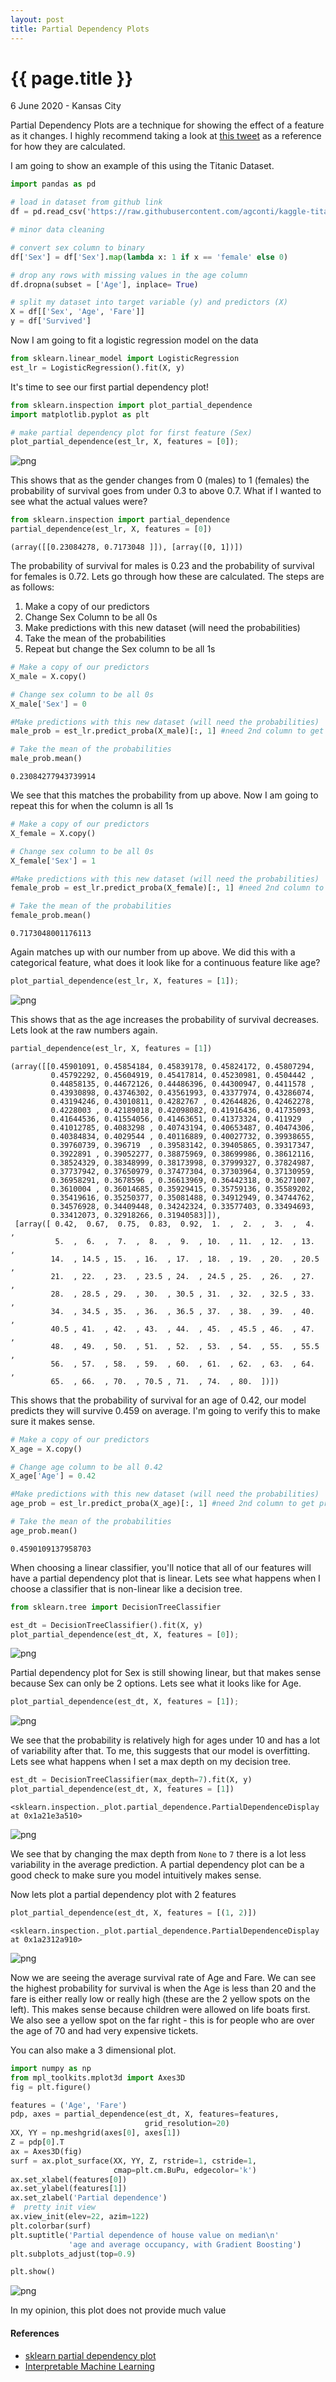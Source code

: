 ```yaml
---
layout: post
title: Partial Dependency Plots
---
```


{{ page.title }}
================

<p class="meta">6 June 2020 - Kansas City</p> 

Partial Dependency Plots are a technique for showing the effect of a feature as it changes.  I highly recommend taking a look at [this tweet](https://twitter.com/i/status/1066398522608635904) as a reference for how they are calculated.  

I am going to show an example of this using the Titanic Dataset.  


```python
import pandas as pd

# load in dataset from github link
df = pd.read_csv('https://raw.githubusercontent.com/agconti/kaggle-titanic/master/data/train.csv')

# minor data cleaning

# convert sex column to binary 
df['Sex'] = df['Sex'].map(lambda x: 1 if x == 'female' else 0)

# drop any rows with missing values in the age column
df.dropna(subset = ['Age'], inplace= True)

# split my dataset into target variable (y) and predictors (X)
X = df[['Sex', 'Age', 'Fare']]
y = df['Survived']
```

Now I am going to fit a logistic regression model on the data


```python
from sklearn.linear_model import LogisticRegression
est_lr = LogisticRegression().fit(X, y)
```

It's time to see our first partial dependency plot! 


```python
from sklearn.inspection import plot_partial_dependence
import matplotlib.pyplot as plt

# make partial dependency plot for first feature (Sex)
plot_partial_dependence(est_lr, X, features = [0]);
```


![png](https://raw.githubusercontent.com/sik-flow/sik-flow.github.io/master/_posts/Images/PDP_Blog_files/PDP_Blog_5_0.png)


This shows that as the gender changes from 0 (males) to 1 (females) the probability of survival goes from under 0.3 to above 0.7.  What if I wanted to see what the actual values were? 


```python
from sklearn.inspection import partial_dependence
partial_dependence(est_lr, X, features = [0])
```




    (array([[0.23084278, 0.7173048 ]]), [array([0, 1])])



The probability of survival for males is 0.23 and the probability of survival for females is 0.72.  Lets go through how these are calculated.  The steps are as follows:
1. Make a copy of our predictors
2. Change Sex Column to be all 0s
3. Make predictions with this new dataset (will need the probabilities)
4. Take the mean of the probabilities 
5. Repeat but change the Sex column to be all 1s


```python
# Make a copy of our predictors
X_male = X.copy()

# Change sex column to be all 0s
X_male['Sex'] = 0

#Make predictions with this new dataset (will need the probabilities)
male_prob = est_lr.predict_proba(X_male)[:, 1] #need 2nd column to get probability of survival

# Take the mean of the probabilities
male_prob.mean()
```




    0.23084277943739914



We see that this matches the probability from up above.  Now I am going to repeat this for when the column is all 1s


```python
# Make a copy of our predictors
X_female = X.copy()

# Change sex column to be all 0s
X_female['Sex'] = 1

#Make predictions with this new dataset (will need the probabilities)
female_prob = est_lr.predict_proba(X_female)[:, 1] #need 2nd column to get probability of survival

# Take the mean of the probabilities
female_prob.mean()
```




    0.7173048001176113



Again matches up with our number from up above.  We did this with a categorical feature, what does it look like for a continuous feature like age?


```python
plot_partial_dependence(est_lr, X, features = [1]);
```


![png](https://raw.githubusercontent.com/sik-flow/sik-flow.github.io/master/_posts/Images/PDP_Blog_files/PDP_Blog_13_0.png)


This shows that as the age increases the probability of survival decreases.  Lets look at the raw numbers again. 


```python
partial_dependence(est_lr, X, features = [1])
```




    (array([[0.45901091, 0.45854184, 0.45839178, 0.45824172, 0.45807294,
             0.45792292, 0.45604919, 0.45417814, 0.45230981, 0.4504442 ,
             0.44858135, 0.44672126, 0.44486396, 0.44300947, 0.4411578 ,
             0.43930898, 0.43746302, 0.43561993, 0.43377974, 0.43286074,
             0.43194246, 0.43010811, 0.4282767 , 0.42644826, 0.42462278,
             0.4228003 , 0.42189018, 0.42098082, 0.41916436, 0.41735093,
             0.41644536, 0.41554056, 0.41463651, 0.41373324, 0.411929  ,
             0.41012785, 0.4083298 , 0.40743194, 0.40653487, 0.40474306,
             0.40384834, 0.4029544 , 0.40116889, 0.40027732, 0.39938655,
             0.39760739, 0.396719  , 0.39583142, 0.39405865, 0.39317347,
             0.3922891 , 0.39052277, 0.38875969, 0.38699986, 0.38612116,
             0.38524329, 0.38348999, 0.38173998, 0.37999327, 0.37824987,
             0.37737942, 0.37650979, 0.37477304, 0.37303964, 0.37130959,
             0.36958291, 0.3678596 , 0.36613969, 0.36442318, 0.36271007,
             0.3610004 , 0.36014685, 0.35929415, 0.35759136, 0.35589202,
             0.35419616, 0.35250377, 0.35081488, 0.34912949, 0.34744762,
             0.34576928, 0.34409448, 0.34242324, 0.33577403, 0.33494693,
             0.33412073, 0.32918266, 0.31940583]]),
     [array([ 0.42,  0.67,  0.75,  0.83,  0.92,  1.  ,  2.  ,  3.  ,  4.  ,
              5.  ,  6.  ,  7.  ,  8.  ,  9.  , 10.  , 11.  , 12.  , 13.  ,
             14.  , 14.5 , 15.  , 16.  , 17.  , 18.  , 19.  , 20.  , 20.5 ,
             21.  , 22.  , 23.  , 23.5 , 24.  , 24.5 , 25.  , 26.  , 27.  ,
             28.  , 28.5 , 29.  , 30.  , 30.5 , 31.  , 32.  , 32.5 , 33.  ,
             34.  , 34.5 , 35.  , 36.  , 36.5 , 37.  , 38.  , 39.  , 40.  ,
             40.5 , 41.  , 42.  , 43.  , 44.  , 45.  , 45.5 , 46.  , 47.  ,
             48.  , 49.  , 50.  , 51.  , 52.  , 53.  , 54.  , 55.  , 55.5 ,
             56.  , 57.  , 58.  , 59.  , 60.  , 61.  , 62.  , 63.  , 64.  ,
             65.  , 66.  , 70.  , 70.5 , 71.  , 74.  , 80.  ])])



This shows that the probability of survival for an age of 0.42, our model predicts they will survive 0.459 on average.  I'm going to verify this to make sure it makes sense. 


```python
# Make a copy of our predictors
X_age = X.copy()

# Change age column to be all 0.42
X_age['Age'] = 0.42

#Make predictions with this new dataset (will need the probabilities)
age_prob = est_lr.predict_proba(X_age)[:, 1] #need 2nd column to get probability of survival

# Take the mean of the probabilities
age_prob.mean()
```




    0.4590109137958703



When choosing a linear classifier, you'll notice that all of our features will have a partial dependency plot that is linear.  Lets see what happens when I choose a classifier that is non-linear like a decision tree. 


```python
from sklearn.tree import DecisionTreeClassifier

est_dt = DecisionTreeClassifier().fit(X, y)
plot_partial_dependence(est_dt, X, features = [0]);
```


![png](https://raw.githubusercontent.com/sik-flow/sik-flow.github.io/master/_posts/Images/PDP_Blog_files/PDP_Blog_19_0.png)


Partial dependency plot for Sex is still showing linear, but that makes sense because Sex can only be 2 options.  Lets see what it looks like for Age. 


```python
plot_partial_dependence(est_dt, X, features = [1]);
```


![png](https://raw.githubusercontent.com/sik-flow/sik-flow.github.io/master/_posts/Images/PDP_Blog_files/PDP_Blog_21_0.png)


We see that the probability is relatively high for ages under 10 and has a lot of variability after that.  To me, this suggests that our model is overfitting.  Lets see what happens when I set a max depth on my decision tree. 


```python
est_dt = DecisionTreeClassifier(max_depth=7).fit(X, y)
plot_partial_dependence(est_dt, X, features = [1])
```




    <sklearn.inspection._plot.partial_dependence.PartialDependenceDisplay at 0x1a21e3a510>




![png](https://raw.githubusercontent.com/sik-flow/sik-flow.github.io/master/_posts/Images/PDP_Blog_files/PDP_Blog_23_1.png)


We see that by changing the max depth from `None` to `7` there is a lot less variability in the average prediction.  A partial dependency plot can be a good check to make sure you model intuitively makes sense.  

Now lets plot a partial dependency plot with 2 features


```python
plot_partial_dependence(est_dt, X, features = [(1, 2)])
```




    <sklearn.inspection._plot.partial_dependence.PartialDependenceDisplay at 0x1a2312a910>




![png](https://raw.githubusercontent.com/sik-flow/sik-flow.github.io/master/_posts/Images/PDP_Blog_files/PDP_Blog_25_1.png)


Now we are seeing the average survival rate of Age and Fare.  We can see the highest probability for survival is when the Age is less than 20 and the fare is either really low or really high (these are the 2 yellow spots on the left).  This makes sense because children were allowed on life boats first.  We also see a yellow spot on the far right - this is for people who are over the age of 70 and had very expensive tickets. 

You can also make a 3 dimensional plot. 


```python
import numpy as np
from mpl_toolkits.mplot3d import Axes3D
fig = plt.figure()

features = ('Age', 'Fare')
pdp, axes = partial_dependence(est_dt, X, features=features,
                              grid_resolution=20)
XX, YY = np.meshgrid(axes[0], axes[1])
Z = pdp[0].T
ax = Axes3D(fig)
surf = ax.plot_surface(XX, YY, Z, rstride=1, cstride=1,
                       cmap=plt.cm.BuPu, edgecolor='k')
ax.set_xlabel(features[0])
ax.set_ylabel(features[1])
ax.set_zlabel('Partial dependence')
#  pretty init view
ax.view_init(elev=22, azim=122)
plt.colorbar(surf)
plt.suptitle('Partial dependence of house value on median\n'
             'age and average occupancy, with Gradient Boosting')
plt.subplots_adjust(top=0.9)

plt.show()
```


![png](https://raw.githubusercontent.com/sik-flow/sik-flow.github.io/master/_posts/Images/PDP_Blog_files/PDP_Blog_27_0.png)


In my opinion, this plot does not provide much value

#### References
- [sklearn partial dependency plot](https://scikit-learn.org/stable/modules/partial_dependence.html)
- [Interpretable Machine Learning](https://christophm.github.io/interpretable-ml-book/pdp.html)
